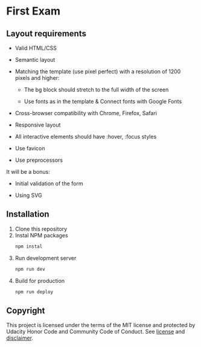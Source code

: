 # First Exam

## Layout requirements

- Valid HTML/CSS

- Semantic layout

- Matching the template (use pixel perfect) with a resolution of 1200 pixels and higher:

     - The bg block should stretch to the full width of the screen

     - Use fonts as in the template & Connect fonts with Google Fonts

- Cross-browser compatibility with Chrome, Firefox, Safari

- Responsive layout

- All interactive elements should have :hover, :focus styles

- Use favicon

- Use preprocessors

It will be a bonus:

- Initial validation of the form

- Using SVG

## Installation

1. Clone this repository
2. Instal NPM packages
   ```bash
   npm instal
   ```
3. Run development server
   ```bash
   npm run dev
   ```
4. Build for production
   ```bash
   npm run deploy
   ```

## Copyright
This project is licensed under the terms of the MIT license and protected by Udacity Honor Code and Community Code of Conduct. See [license](LICENSE.md) and [disclaimer](LICENSE.DISCLAIMER.md).